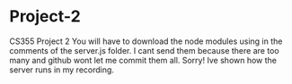 # Project-2
CS355 Project 2
You will have to download the node modules using in the comments of the server.js folder.
I cant send them because there are too many and github wont let me commit them all. Sorry!
Ive shown how the server runs in my recording.
